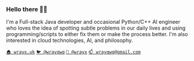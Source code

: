 <!--
**wrayx/wrayx** is a ✨ _special_ ✨ repository because its `README.md` (this file) appears on your GitHub profile.

Here are some ideas to get you started:

- 🔭 I’m currently working on ...
- 🌱 I’m currently learning ...
- 👯 I’m looking to collaborate on ...
- 🤔 I’m looking for help with ...
- 💬 Ask me about ...
- 📫 How to reach me: ...
- 😄 Pronouns: ...
- ⚡ Fun fact: ...
-->
<!--
<div id="header" align="center">
  <img src="https://wrayx.uk/assets/img/resources/profile_photo.png" width="100"/>
</div>

</br>
</br>
<div id="badges" align="center">
<img src="https://komarev.com/ghpvc/?username=wrayx&style=flat-square&color=blue" alt=""/>
</div>

<div id="badges" align="center">
  <a href="your-linkedin-URL">
    <img src="https://img.shields.io/badge/LinkedIn-blue?style=for-the-badge&logo=linkedin&logoColor=white" alt="LinkedIn Badge"/>
  </a>
  <a href="your-youtube-URL">
    <img src="https://img.shields.io/badge/YouTube-red?style=for-the-badge&logo=youtube&logoColor=white" alt="Youtube Badge"/>
  </a>
  <a href="your-twitter-URL">
    <img src="https://img.shields.io/badge/Twitter-blue?style=for-the-badge&logo=twitter&logoColor=white" alt="Twitter Badge"/>
  </a>
</div>

</br>
</br>
-->

### Hello there 👋🏻

I'm a Full-stack Java developer and occasional Python/C++ AI engineer who loves the idea of spotting subtle problems in our daily lives and using programming/scripts to either fix them or make the process better. I'm also interested in cloud technologies, AI, and philosophy.</br>


[`🏠 wrayx.uk`](https://wrayx.uk/)
[`🐦 @wrayqwq`](https://twitter.com/wrayqwq)
[`🔗 @wrayx`](https://linkedin.com/in/wrayx)
[`📫 wrayqwq@gmail.com`](mailto:wrayqwq@gmail.com)
